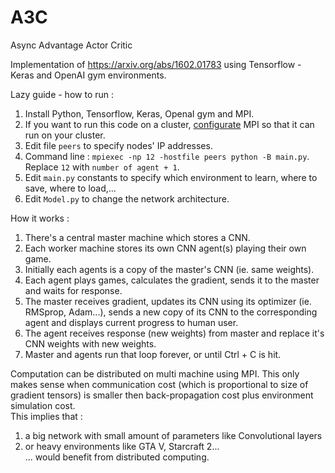 # A3C
Async Advantage Actor Critic

Implementation of https://arxiv.org/abs/1602.01783 using Tensorflow - Keras and OpenAI gym environments.  

Lazy guide - how to run :
1) Install Python, Tensorflow, Keras, OpenaI gym and MPI.
2) If you want to run this code on a cluster, [configurate](http://mpitutorial.com/tutorials/) MPI so that it can run on your cluster. 
3) Edit file `peers` to specify nodes' IP addresses.
4) Command line : `mpiexec -np 12 -hostfile peers python -B main.py`. Replace `12` with `number of agent + 1`.
5) Edit `main.py` constants to specify which environment to learn, where to save, where to load,...
6) Edit `Model.py` to change the network architecture.

How it works :
1) There's a central master machine which stores a CNN.
2) Each worker machine stores its own CNN agent(s) playing their own game.
3) Initially each agents is a copy of the master's CNN (ie. same weights).
4) Each agent plays games, calculates the gradient, sends it to the master and waits for response.
5) The master receives gradient, updates its CNN using its optimizer (ie. RMSprop, Adam...), sends a new copy of its CNN to the corresponding agent and displays current progress to human user.
6) The agent receives response (new weights) from master and replace it's CNN weights with new weights.
7) Master and agents run that loop forever, or until Ctrl + C is hit.

Computation can be distributed on multi machine using MPI. This only makes sense when communication cost (which is proportional to size of gradient tensors) is smaller then back-propagation cost plus environment simulation cost.  
This implies that :
1) a big network with small amount of parameters like Convolutional layers
2) or heavy environments like GTA V, Starcraft 2...  
... would benefit from distributed computing.
